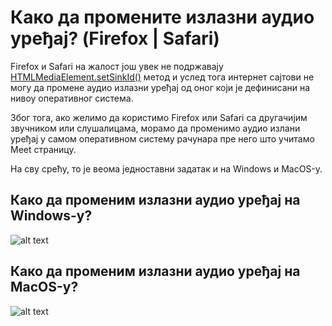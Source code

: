 
# Како да промените излазни аудио уређај? (Firefox | Safari)

Firefox и Safari на жалост још увек не подржавају [HTMLMediaElement.setSinkId()](https://developer.mozilla.org/en-US/docs/Web/API/HTMLMediaElement/setSinkId) метод и услед тога интернет сајтови не могу да промене аудио излазни уређај од оног који је дефинисани на нивоу оперативног система.

Због тога, ако желимо да користимо Firefox или Safari са другачијим звучником или слушалицама, морамо да променимо аудио излани уређај у самом оперативном систему рачунара пре него што учитамо Meet страницу.

На сву срећу, то је веома једноставни задатак и на Windows и MacOS-у.

## Како да променим излазни аудио уређај на Windows-у?

![alt text](https://meet-cdn.azureedge.net/assets/help/en/help-windows-speaker.png?v=1 "Промена излазног аудио уређаја на Windows-у")

## Како да променим излазни аудио уређај на MacOS-у?

![alt text](https://meet-cdn.azureedge.net/assets/help/en/help-mac-speaker.png?v=1 "Промена излазног аудио уређаја на MacOS-у")